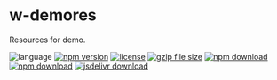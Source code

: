 # w-demores
Resources for demo.

![language](https://img.shields.io/badge/language-JavaScript-orange.svg) 
[![npm version](http://img.shields.io/npm/v/w-demores.svg?style=flat)](https://npmjs.org/package/w-demores) 
[![license](https://img.shields.io/npm/l/w-demores.svg?style=flat)](https://npmjs.org/package/w-demores) 
[![gzip file size](http://img.badgesize.io/yuda-lyu/w-demores/master/dist/w-demores.umd.js.svg?compression=gzip)](https://github.com/yuda-lyu/w-demores)
[![npm download](https://img.shields.io/npm/dt/w-demores.svg)](https://npmjs.org/package/w-demores) 
[![npm download](https://img.shields.io/npm/dm/w-demores.svg)](https://npmjs.org/package/w-demores) 
[![jsdelivr download](https://img.shields.io/jsdelivr/npm/hm/w-demores.svg)](https://www.jsdelivr.com/package/npm/w-demores)

